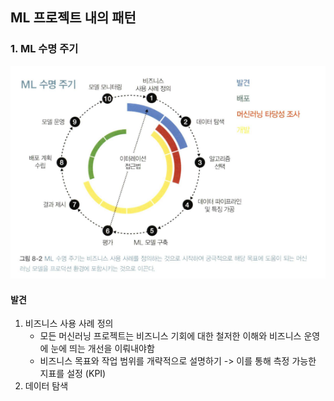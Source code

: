 <!-- 441페이지~ -->

## ML 프로젝트 내의 패턴

### 1. ML 수명 주기

![](src/그림8-2.png)

#### 발견
1. 비즈니스 사용 사례 정의
    - 모든 머신러닝 프로젝트는 비즈니스 기회에 대한 철저한 이해와 비즈니스 운영에 눈에 띄는 개선을 이뤄내야함
    - 비즈니스 목표와 작업 범위를 개략적으로 설명하기 -> 이를 통해 측정 가능한 지표를 설정 (KPI)
2. 데이터 탐색
